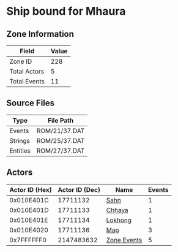 # Ship bound for Mhaura

## Zone Information

| Field        |   Value |
|--------------|---------|
| Zone ID      |     228 |
| Total Actors |       5 |
| Total Events |      11 |

## Source Files

| Type     | File Path     |
|----------|---------------|
| Events   | ROM/21/37.DAT |
| Strings  | ROM/25/37.DAT |
| Entities | ROM/27/37.DAT |

## Actors

| Actor ID (Hex)   |   Actor ID (Dec) | Name                                 |   Events |
|------------------|------------------|--------------------------------------|----------|
| 0x010E401C       |         17711132 | [Sahn](./17711132%20-%20Sahn/)       |        1 |
| 0x010E401D       |         17711133 | [Chhaya](./17711133%20-%20Chhaya/)   |        1 |
| 0x010E401E       |         17711134 | [Lokhong](./17711134%20-%20Lokhong/) |        1 |
| 0x010E4020       |         17711136 | [Map](./17711136%20-%20Map/)         |        3 |
| 0x7FFFFFF0       |       2147483632 | [Zone Events](./Zone%20Events/)      |        5 |